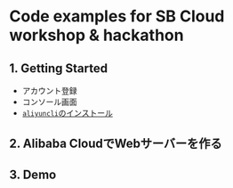 # Code examples for SB Cloud workshop & hackathon

## 1. Getting Started
- アカウント登録
- コンソール画面
- [`aliyuncli`のインストール](aliyuncli.md)

## 2. Alibaba CloudでWebサーバーを作る
## 3. Demo